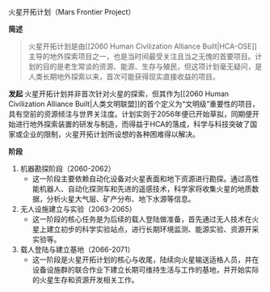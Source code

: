 
火星开拓计划（Mars Frontier Project）

**简述**
>火星开拓计划是由[[2060 Human Civilization Alliance Built|HCA-OSE]]主导的地外探索项目之一，也是当时间最受关注且当之无愧的首要项目。计划的目的是老生常谈的资源、能源、生存与殖民，但这项计划毫无疑问，是人类长期地外探索以来，首次可能获得现实直接收益的项目。

**发起**
火星开拓计划并非首次针对火星的探索，但其作为[[2060 Human Civilization Alliance Built|人类文明联盟]]的首个定义为“文明级”重要性的项目，具有空前的资源倾注与世界关注度。计划实则于2056年便已开始草拟，同期便开始进行地外探索装置的研发与制造，而得益于HCA的落成，科学与科技突破了国家或企业的限制，火星开拓计划所设想的各种困难得以解决。

**阶段**
1. 机器勘探阶段（2060-2062）
	- 这一阶段主要依赖自动化设备对火星表面和地下资源进行勘探。通过高性能机器人、自动化探测车和先进的遥感技术，科学家将收集火星的地质数据，分析火星大气层、矿产分布、地下水源等信息。
2. 无人设施建立与实验（2063-2065）
	- 这一阶段的核心任务是为后续的载人登陆做准备，首先通过无人技术在火星上建立初步的科学实验站点，进行长期环境监测、能源实验、资源开采实验等。
3. 载人登陆与建立基地（2066-2071）
	- 这一阶段是火星开拓计划的核心与收尾，陆续向火星输送适格人员，并在设备设施群的联合作业下建立长期可维持生活与工作的基地，并开始实际的火星生存和资源开发相关工作。

